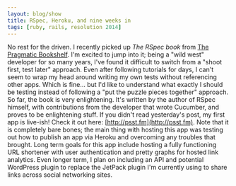 ```yaml
---
layout: blog/show
title: RSpec, Heroku, and nine weeks in
tags: [ruby, rails, resolution 2014]
---
```


No rest for the driven. I recently picked up *The RSpec book* from [The Pragmatic Bookshelf](http://pragprog.com/). I'm excited to jump into it; being a "wild west" developer for so many years, I've found it difficult to switch from a "shoot first, test later" approach. Even after following tutorials for days, I can't seem to wrap my head around writing my own tests without referencing other apps. Which is fine... but I'd like to understand what exactly I should be testing instead of following a "put the puzzle pieces together" approach. So far, the book is very enlightening. It's written by the author of RSpec himself, with contributions from the developer that wrote Cucumber, and proves to be enlightening stuff. If you didn't read yesterday's post, my first app is live-ish! Check it out here: [http://psst.fm](http://psst.fm). Note that it is completely bare bones; the main thing with hosting this app was testing out how to publish an app via Heroku and overcoming any troubles that brought. Long term goals for this app include hosting a fully functioning URL shortener with user authentication and pretty graphs for hosted link analytics. Even longer term, I plan on including an API and potential WordPress plugin to replace the JetPack plugin I'm currently using to share links across social networking sites.
